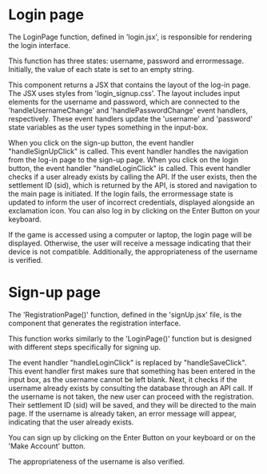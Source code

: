 # Login page 

The LoginPage function, defined in 'login.jsx', is responsible for rendering the login interface.

This function has three states: username, password and errormessage. Initially, the value of each state is set to an empty string.

This component returns a JSX that contains the layout of the log-in page. The JSX uses styles from 'login_signup.css'. 
The layout includes input elements for the username and password, which are connected to the 'handleUsernameChange' and 'handlePasswordChange' event handlers, respectively. 
These event handlers update the 'username' and 'password' state variables as the user types something in the input-box.

When you click on the sign-up button, the event handler "handleSignUpClick" is called. This event handler handles the navigation from the log-in page to the sign-up page.
When you click on the login button, the event handler "handleLoginClick" is called. This event handler checks if a user already exists by calling the API. 
If the user exists, then the settlement ID (sid), which is returned by the API, is stored and navigation to the main page is initiated. 
If the login fails, the errormessage state is updated to inform the user of incorrect credentials, displayed alongside an exclamation icon.
You can also log in by clicking on the Enter Button on your keyboard.

If the game is accessed using a computer or laptop, the login page will be displayed. Otherwise, the user will receive a message indicating that their device is not compatible.
Additionally, the appropriateness of the username is verified.


# Sign-up page

The 'RegistrationPage()' function, defined in the 'signUp.jsx' file, is the component that generates the registration interface. 

This function works similarly to the 'LoginPage()' function but is designed with different steps specifically for signing up.

The event handler "handleLoginClick" is replaced by "handleSaveClick". This event handler first makes sure that something has been entered in the input box, as the username cannot be left blank. 
Next, it checks if the username already exists by consulting the database through an API call. If the username is not taken, the new user can proceed with the registration. 
Their settlement ID (sid) will be saved, and they will be directed to the main page. If the username is already taken, an error message will appear, indicating that the user already exists.

You can sign up by clicking on the Enter Button on your keyboard or on the 'Make Account' button.

The appropriateness of the username is also verified.

